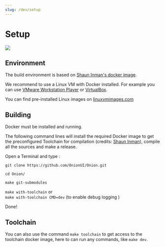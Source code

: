 ```yaml
---
slug: /dev/setup
---
```


# Setup

*![](https://user-images.githubusercontent.com/7110113/184558441-dc2783c1-0447-489d-9bde-b99d63b6d4b7.png)*


## Environment

The build environment is based on [Shaun Inman's docker image](https://github.com/shauninman/union-miyoomini-toolchain).

We recommend to use a Linux VM with Docker installed. For example you can use [VMware Workstation Player](https://www.vmware.com/fr/products/workstation-player.html) or [VirtualBox](https://www.virtualbox.org/wiki/Downloads).

You can find pre-installed Linux images on [linuxvmimages.com](https://www.linuxvmimages.com/)


## Building

Docker must be installed and running. 

The following command lines will install the required Docker image to get the preconfigured Toolchain for compilation (credits: [Shaun Inman](https://github.com/shauninman/union-miyoomini-toolchain)), compile all the sources and make a release.

Open a Terminal and type : 

`git clone https://github.com/OnionUI/Onion.git`

`cd Onion/`

`make git-submodules`

`make with-toolchain` or  
`make with-toolchain CMD=dev` (to enable debug logging )

Done!


## Toolchain

You can also use the command `make toolchain` to get access to the toolchain docker image, here to can run any commands, like `make dev`.
